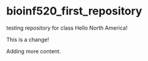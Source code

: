 # bioinf520_first_repository
 testing repository for class
Hello North America!

This is a change!

Adding more content.